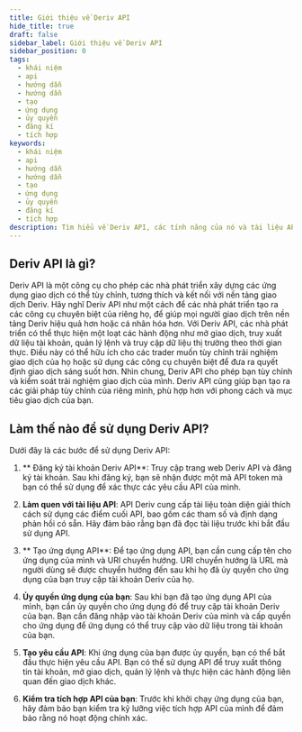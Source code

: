 ```yaml
---
title: Giới thiệu về Deriv API
hide_title: true
draft: false
sidebar_label: Giới thiệu về Deriv API
sidebar_position: 0
tags:
  - khái niệm
  - api
  - hướng dẫn
  - hướng dẫn
  - tạo
  - ứng dụng
  - ủy quyền
  - đăng kí
  - tích hợp
keywords:
  - khái niệm
  - api
  - hướng dẫn
  - hướng dẫn
  - tạo
  - ứng dụng
  - ủy quyền
  - đăng kí
  - tích hợp
description: Tìm hiểu về Deriv API, các tính năng của nó và tài liệu API với các ví dụ mã và cách sử dụng nó để xây dựng ứng dụng giao dịch của bạn.
---
```


## Deriv API là gì?

Deriv API là một công cụ cho phép các nhà phát triển xây dựng các ứng dụng giao dịch có thể tùy chỉnh, tương thích và kết nối với nền tảng giao dịch Deriv. Hãy nghĩ Deriv API như một cách để các nhà phát triển tạo ra các công cụ chuyên biệt của riêng họ, để giúp mọi người giao dịch trên nền tảng Deriv hiệu quả hơn hoặc cá nhân hóa hơn. Với Deriv API, các nhà phát triển có thể thực hiện một loạt các hành động như mở giao dịch, truy xuất dữ liệu tài khoản, quản lý lệnh và truy cập dữ liệu thị trường theo thời gian thực. Điều này có thể hữu ích cho các trader muốn tùy chỉnh trải nghiệm giao dịch của họ hoặc sử dụng các công cụ chuyên biệt để đưa ra quyết định giao dịch sáng suốt hơn. Nhìn chung, Deriv API cho phép bạn tùy chỉnh và kiểm soát trải nghiệm giao dịch của mình. Deriv API cũng giúp bạn tạo ra các giải pháp tùy chỉnh của riêng mình, phù hợp hơn với phong cách và mục tiêu giao dịch của bạn.

## Làm thế nào để sử dụng Deriv API?

Dưới đây là các bước để sử dụng Deriv API:

1. \*\* Đăng ký tài khoản Deriv API\*\*: Truy cập trang web Deriv API và đăng ký tài khoản. Sau khi đăng ký, bạn sẽ nhận được một mã API token mà bạn có thể sử dụng để xác thực các yêu cầu API của mình.

2. **Làm quen với tài liệu API**: API Deriv cung cấp tài liệu toàn diện giải thích cách sử dụng các điểm cuối API, bao gồm các tham số và định dạng phản hồi có sẵn. Hãy đảm bảo rằng bạn đã đọc tài liệu trước khi bắt đầu sử dụng API.

3. \*\* Tạo ứng dụng API\*\*: Để tạo ứng dụng API, bạn cần cung cấp tên cho ứng dụng của mình và URI chuyển hướng. URI chuyển hướng là URL mà người dùng sẽ được chuyển hướng đến sau khi họ đã ủy quyền cho ứng dụng của bạn truy cập tài khoản Deriv của họ.

4. **Ủy quyền ứng dụng của bạn**: Sau khi bạn đã tạo ứng dụng API của mình, bạn cần ủy quyền cho ứng dụng đó để truy cập tài khoản Deriv của bạn. Bạn cần đăng nhập vào tài khoản Deriv của mình và cấp quyền cho ứng dụng để ứng dụng có thể truy cập vào dữ liệu trong tài khoản của bạn.

5. **Tạo yêu cầu API**: Khi ứng dụng của bạn được ủy quyền, bạn có thể bắt đầu thực hiện yêu cầu API. Bạn có thể sử dụng API để truy xuất thông tin tài khoản, mở giao dịch, quản lý lệnh và thực hiện các hành động liên quan đến giao dịch khác.

6. **Kiểm tra tích hợp API của bạn**: Trước khi khởi chạy ứng dụng của bạn, hãy đảm bảo bạn kiểm tra kỹ lưỡng việc tích hợp API của mình để đảm bảo rằng nó hoạt động chính xác.
